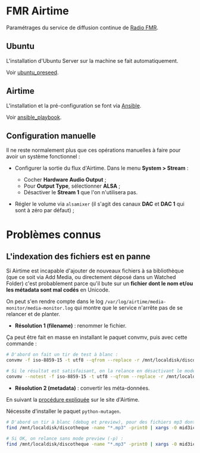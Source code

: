 # FMR Airtime

Paramétrages du service de diffusion continue de [Radio FMR](http://radio-fmr.net/).

## Ubuntu

L'installation d'Ubuntu Server sur la machine se fait automatiquement.

Voir [ubuntu_preseed](ubuntu_preseed).

## Airtime

L'installation et la pré-configuration se font via [Ansible](http://www.ansible.com/).

Voir [ansible_playbook](ansible_playbook).

## Configuration manuelle

Il ne reste normalement plus que ces opérations manuelles à faire pour avoir un système fonctionnel :

- Configurer la sortie du flux d'Airtime. Dans le menu **System > Stream** :
  - Cocher **Hardware Audio Output** ;
  - Pour **Output Type**, sélectionner **ALSA** ;
  - Désactiver le **Stream 1** que l'on n'utilisera pas.

- Régler le volume via `alsamixer` (il s'agit des canaux **DAC** et **DAC 1** qui sont à zéro par défaut) ;

# Problèmes connus

## L'indexation des fichiers est en panne

Si Airtime est incapable d'ajouter de nouveaux fichiers à sa bibliothèque (que
ce soit via Add Media, ou directement déposé dans un Watched Folder) c'est
probablement parce qu'il bute sur un **fichier dont le nom et/ou les métadata
sont mal codés** en Unicode.

On peut s'en rendre compte dans le log
`/var/log/airtime/media-monitor/media-monitor.log` qui montre que le service
n'arrête pas de se relancer et de planter.

- **Résolution 1 (filename)** : renommer le fichier.

Ça peut être fait en masse en installant le paquet convmv, puis avec cette commande :

```bash
# D'abord on fait un tir de test à blanc :
convmv -f iso-8859-15 -t utf8 --qfrom --replace -r /mnt/localdisk/discotheque

# Si le résultat est satisfaisant, on la relance en désactivant le mode test :
convmv --notest -f iso-8859-15 -t utf8 --qfrom --replace -r /mnt/localdisk/discotheque
```

- **Résolution 2 (metadata)** : convertir les méta-données.

En suivant la [procédure
expliquée](http://sourcefabric.booktype.pro/airtime-25-for-broadcasters/preparing-media-for-ingest/)
sur le site d'Airtime.

Nécessite d'installer le paquet `python-mutagen`.

```bash
# D'abord un tir à blanc (debug et preview), pour des fichiers mp3 dont l'id3 est encodé en Windows-1251 :
find /mnt/localdisk/discotheque -name "*.mp3" -print0 | xargs -0 mid3iconv -e CP1251 -d -p

# Si OK, on relance sans mode preview (-p) :
find /mnt/localdisk/discotheque -name "*.mp3" -print0 | xargs -0 mid3iconv -e CP1251 --remove-v1
```

